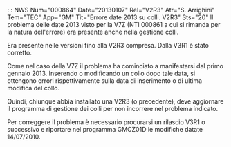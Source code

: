  :  : NWS Num="000864" Date="20130107" Rel="V2R3" Atr="S. Arrighini" Tem="TEC" App="GM" Tit="Errore date 2013 su colli. V2R3" Sts="20"
Il problema delle date 2013 visto per la V7Z (NTI 000861 a cui si rimanda per la natura dell'errore)
era presente anche nella gestione colli.

Era presente nelle versioni fino alla V2R3 compresa.
Dalla V3R1 è stato corretto.

Come nel caso della V7Z il problema ha cominciato a manifestarsi dal primo gennaio 2013.
Inserendo o modificando un collo dopo tale data, si ottengono errori rispettivamente sulla data di inserimento o di ultima modifica del collo.

Quindi, chiunque abbia installato una V2R3 (o precedente), deve aggiornare il programma di gestione
dei colli per non incorrere nel problema indicato.

Per correggere il problema è necessario procurarsi un rilascio V3R1 o successivo e riportare nel programma GMCZ01D le modifiche datate 14/07/2010.
